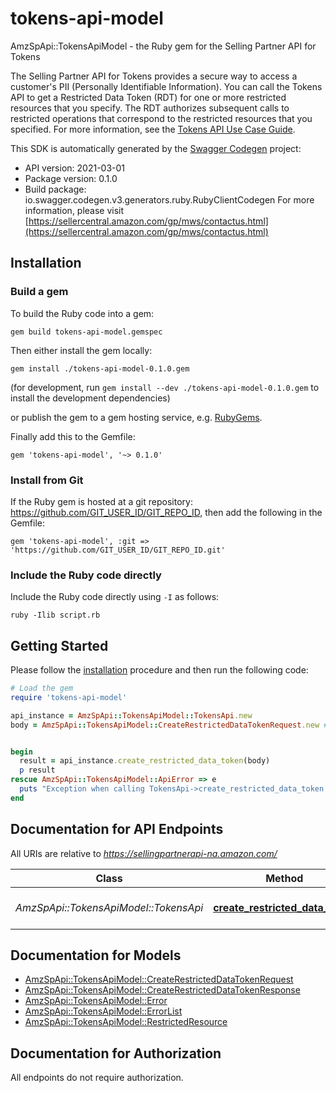 # tokens-api-model

AmzSpApi::TokensApiModel - the Ruby gem for the Selling Partner API for Tokens 

The Selling Partner API for Tokens provides a secure way to access a customer's PII (Personally Identifiable Information). You can call the Tokens API to get a Restricted Data Token (RDT) for one or more restricted resources that you specify. The RDT authorizes subsequent calls to restricted operations that correspond to the restricted resources that you specified.  For more information, see the [Tokens API Use Case Guide](doc:tokens-api-use-case-guide).

This SDK is automatically generated by the [Swagger Codegen](https://github.com/swagger-api/swagger-codegen) project:

- API version: 2021-03-01
- Package version: 0.1.0
- Build package: io.swagger.codegen.v3.generators.ruby.RubyClientCodegen
For more information, please visit [https://sellercentral.amazon.com/gp/mws/contactus.html](https://sellercentral.amazon.com/gp/mws/contactus.html)

## Installation

### Build a gem

To build the Ruby code into a gem:

```shell
gem build tokens-api-model.gemspec
```

Then either install the gem locally:

```shell
gem install ./tokens-api-model-0.1.0.gem
```
(for development, run `gem install --dev ./tokens-api-model-0.1.0.gem` to install the development dependencies)

or publish the gem to a gem hosting service, e.g. [RubyGems](https://rubygems.org/).

Finally add this to the Gemfile:

    gem 'tokens-api-model', '~> 0.1.0'

### Install from Git

If the Ruby gem is hosted at a git repository: https://github.com/GIT_USER_ID/GIT_REPO_ID, then add the following in the Gemfile:

    gem 'tokens-api-model', :git => 'https://github.com/GIT_USER_ID/GIT_REPO_ID.git'

### Include the Ruby code directly

Include the Ruby code directly using `-I` as follows:

```shell
ruby -Ilib script.rb
```

## Getting Started

Please follow the [installation](#installation) procedure and then run the following code:
```ruby
# Load the gem
require 'tokens-api-model'

api_instance = AmzSpApi::TokensApiModel::TokensApi.new
body = AmzSpApi::TokensApiModel::CreateRestrictedDataTokenRequest.new # CreateRestrictedDataTokenRequest | The restricted data token request details.


begin
  result = api_instance.create_restricted_data_token(body)
  p result
rescue AmzSpApi::TokensApiModel::ApiError => e
  puts "Exception when calling TokensApi->create_restricted_data_token: #{e}"
end
```

## Documentation for API Endpoints

All URIs are relative to *https://sellingpartnerapi-na.amazon.com/*

Class | Method | HTTP request | Description
------------ | ------------- | ------------- | -------------
*AmzSpApi::TokensApiModel::TokensApi* | [**create_restricted_data_token**](docs/TokensApi.md#create_restricted_data_token) | **POST** /tokens/2021-03-01/restrictedDataToken | 

## Documentation for Models

 - [AmzSpApi::TokensApiModel::CreateRestrictedDataTokenRequest](docs/CreateRestrictedDataTokenRequest.md)
 - [AmzSpApi::TokensApiModel::CreateRestrictedDataTokenResponse](docs/CreateRestrictedDataTokenResponse.md)
 - [AmzSpApi::TokensApiModel::Error](docs/Error.md)
 - [AmzSpApi::TokensApiModel::ErrorList](docs/ErrorList.md)
 - [AmzSpApi::TokensApiModel::RestrictedResource](docs/RestrictedResource.md)

## Documentation for Authorization

 All endpoints do not require authorization.

